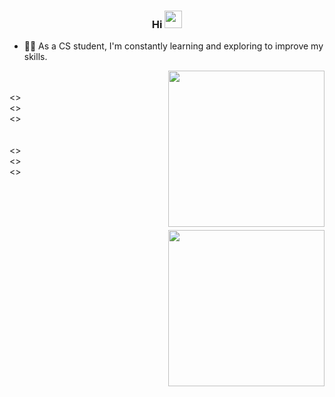 <h3 align="center">
  Hi 
  <img src="https://media.giphy.com/media/hvRJCLFzcasrR4ia7z/giphy.gif" width="28">
</h3>

<!-- Typing SVG by DenverCoder1 - https://github.com/DenverCoder1/readme-typing-svg -->

- 👨‍💻 As a CS student, I'm constantly learning and exploring  to improve my skills.

<img width="250" align="right" src="https://media.tenor.com/kPu6xKrbXWIAAAAC/anime-hunter-x-hunter.gif">
<br><br><><br><><br><><br><br><br><><br><><br><><br><br><br><br><br><br>
<img width="250" align="right" src="https://media.tenor.com/PbAnySf7grwAAAAC/gon-killua.gif">

